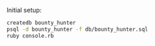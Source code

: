 Initial setup:
```bash
createdb bounty_hunter
psql -d bounty_hunter -f db/bounty_hunter.sql
ruby console.rb
```
